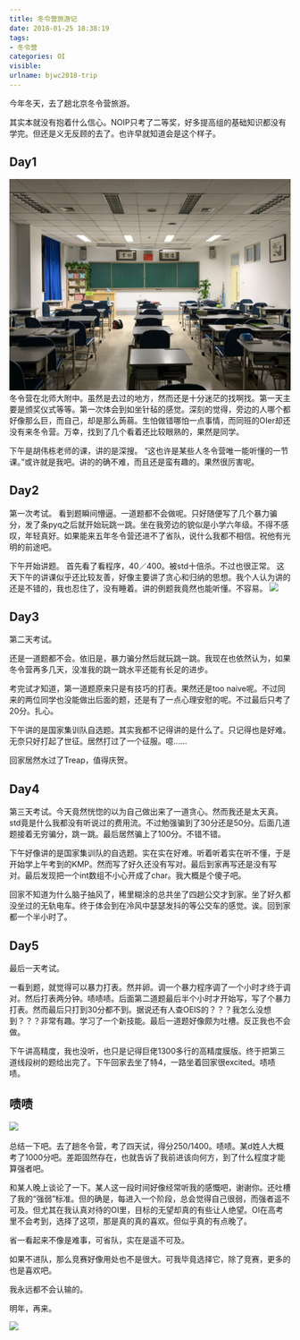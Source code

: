 ```yaml
---
title: 冬令营旅游记
date: 2018-01-25 18:38:19
tags:
- 冬令营
categories: OI
visible:
urlname: bjwc2018-trip
---
```


今年冬天，去了趟北京冬令营旅游。
<!-- more -->
其实本就没有抱着什么信心。NOIP只考了二等奖，好多提高组的基础知识都没有学完。但还是义无反顾的去了。也许早就知道会是这个样子。

## Day1

![](1.jpg)
冬令营在北师大附中。虽然是去过的地方，然而还是十分迷茫的找啊找。第一天主要是颁奖仪式等等。第一次体会到如坐针毡的感觉。深刻的觉得，旁边的人哪个都好像那么巨，而自己，却是那么蒟蒻。生怕做错哪怕一点事情，而同班的OIer却还没有来冬令营。万幸，找到了几个看着还比较眼熟的，果然是同学。

下午是胡伟栋老师的课，讲的是深搜。
“这也许是某些人冬令营唯一能听懂的一节课。”或许就是我吧。讲的的确不难，而且还是蛮有趣的。果然很厉害呢。

## Day2

第一次考试。
看到题瞬间懵逼。一道题都不会做呢。只好随便写了几个暴力骗分，发了条pyq之后就开始玩跳一跳。坐在我旁边的貌似是小学六年级。不得不感叹，年轻真好。如果能来五年冬令营还进不了省队，说什么我都不相信。祝他有光明的前途吧。

下午开始讲题。
首先看了看程序，40／400。被std十倍杀。不过也很正常。
这天下午的讲课似乎还比较友善，好像主要讲了贪心和归纳的思想。我个人认为讲的还是不错的，我也忍住了，没有睡着。讲的例题我竟然也能听懂。不容易。
![](2.jpg)

## Day3

第二天考试。

还是一道题都不会。依旧是，暴力骗分然后就玩跳一跳。我现在也依然认为，如果冬令营再多几天，没准我的跳一跳水平还能有长足的进步。

考完试才知道，第一道题原来只是有技巧的打表。果然还是too naive呢。不过同来的两位同学也没能做出后面的题，还是有了一点心理安慰的呢。不过最后只考了20分。扎心。

下午讲的是国家集训队自选题。其实我都不记得讲的是什么了。只记得也是好难。无奈只好打起了世征。居然打过了一个征服。噫......

回家居然水过了Treap，值得庆贺。

## Day4

第三天考试。今天竟然恍惚的以为自己做出来了一道贪心。然而我还是太天真。std竟是什么我都没有听说过的费用流。不过勉强骗到了30分还是50分。后面几道题接着无穷骗分，跳一跳。最后居然骗上了100分。不错不错。

下午好像讲的是国家集训队的自选题。实在实在好难。听着听着实在听不懂，于是开始学上午考到的KMP。然而写了好久还没有写对。最后到家再写还是没有写对。最后发现把一个int数组不小心开成了char。我大概是个傻子吧。

回家不知道为什么脑子抽风了，稀里糊涂的总共坐了四趟公交才到家。坐了好久都没坐过的无轨电车。终于体会到在冷风中瑟瑟发抖的等公交车的感觉。诶。回到家都一个半小时了。


## Day5
最后一天考试。

一看到题，就觉得可以暴力打表。然并卵。调一个暴力程序调了一个小时才终于调对。然后打表两分钟。啧啧啧。后面第二道题最后半个小时才开始写，写了个暴力打表。然而最后只打到30分都不到。据说还有人查OEIS的？？？我怎么没想到？？？非常有趣。学习了一个新技能。最后一道题好像颇为吐槽。反正我也不会做。

下午讲高精度，我也没听，也只是记得巨佬1300多行的高精度膜版。终于把第三道线段树的题给出完了。下午回家去坐了特4，一路坐着回家很excited。啧啧啧。


## 啧啧
![](3.jpg)

总结一下吧。去了趟冬令营，考了四天试，得分250/1400。啧啧。某d姓人大概考了1000分吧。差距固然存在，也就告诉了我前进该向何方，到了什么程度才能算强者吧。

和某人晚上谈论了一下。某人这一段时间好像经常听我的感慨吧，谢谢你。还吐槽了我的“强弱”标准。但的确是，每进入一个阶段，总会觉得自己很弱，而强者遥不可及。但尤其在我认真对待的OI里，目标的无望却真的有些让人绝望。OI在高考里不会考到，选择了这项，那是真的真的喜欢。但似乎真的有点晚了。

省一看起来不像是难事，可省队，实在是遥不可及。

如果不进队，那么竞赛好像用处也不是很大。可我毕竟选择它，除了竞赛，更多的也是喜欢吧。

我永远都不会认输的。

明年，再来。

![](4.jpg)
